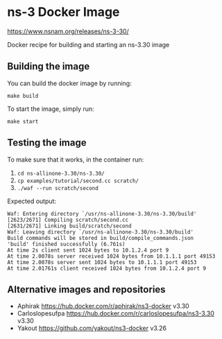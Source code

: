 # ns-3 Docker Image
https://www.nsnam.org/releases/ns-3-30/

Docker recipe for building and starting an ns-3.30 image

## Building the image
You can build the docker image by running:
```
make build
```

To start the image, simply run:
```
make start
```

## Testing the image
To make sure that it works, in the container run:

1. ``` cd ns-allinone-3.30/ns-3.30/ ```
2. ``` cp examples/tutorial/second.cc scratch/ ```
3. ``` ./waf --run scratch/second   ```

Expected output:

```
Waf: Entering directory `/usr/ns-allinone-3.30/ns-3.30/build'
[2623/2671] Compiling scratch/second.cc
[2631/2671] Linking build/scratch/second
Waf: Leaving directory `/usr/ns-allinone-3.30/ns-3.30/build'
Build commands will be stored in build/compile_commands.json
'build' finished successfully (6.761s)
At time 2s client sent 1024 bytes to 10.1.2.4 port 9
At time 2.0078s server received 1024 bytes from 10.1.1.1 port 49153
At time 2.0078s server sent 1024 bytes to 10.1.1.1 port 49153
At time 2.01761s client received 1024 bytes from 10.1.2.4 port 9

```

## Alternative images and repositories

* Aphirak https://hub.docker.com/r/aphirak/ns3-docker v3.30
* Carloslopesufpa https://hub.docker.com/r/carloslopesufpa/ns3-3.30 v3.30
* Yakout https://github.com/yakout/ns3-docker v3.26
